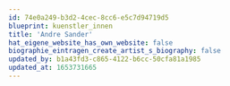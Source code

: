 ```yaml
---
id: 74e0a249-b3d2-4cec-8cc6-e5c7d94719d5
blueprint: kuenstler_innen
title: 'Andre Sander'
hat_eigene_website_has_own_website: false
biographie_eintragen_create_artist_s_biography: false
updated_by: b1a43fd3-c865-4122-b6cc-50cfa81a1985
updated_at: 1653731665
---
```

